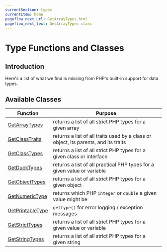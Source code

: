 ```yaml
---
currentSection: types
currentItem: home
pageflow_next_url: GetArrayTypes.html
pageflow_next_text: GetArrayTypes class
---
```


# Type Functions and Classes

## Introduction

Here's a list of what we find is missing from PHP's built-in support for data types.

## Available Classes

Function | Purpose
---------|--------
[GetArrayTypes](GetArrayTypes.html) | returns a list of all strict PHP types for a given array
[GetClassTraits](GetClassTraits.html) | returns a list of all traits used by a class or object, its parents, and its traits
[GetClassTypes](GetClassTypes.html) | returns a list of all strict PHP types for a given class or interface
[GetDuckTypes](GetDuckTypes.html) | returns a list of all practical PHP types for a given value or variable
[GetObjectTypes](GetObjectTypes.html) | returns a list of all strict PHP types for a given object
[GetNumericType](GetNumericType.html) | returns which PHP `integer` or `double` a given value might be
[GetPrintableType](GetPrintableType.html) | `gettype()` for error logging / exception messages
[GetStrictTypes](GetStrictTypes.html) | returns a list of all strict PHP types for a given value or variable
[GetStringTypes](GetStringTypes.html) | returns a list of all strict PHP types for a given string

